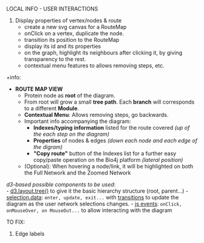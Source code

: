 LOCAL INFO - USER INTERACTIONS



1. Display properties of vertex/nodes & route
	- create a new svg canvas for a RouteMap
	- onClick on a vertex, duplicate the node.
	- transition its position to the RouteMap
	- display its id and its properties
	- on the graph, highlight its neighbours after clicking it, by giving transparency to the rest.
	- contextual menu features to allows removing steps, etc.

+info:

- **ROUTE MAP VIEW** 
  - Protein node as **root** of the diagram.
  - From root will grow a small **tree path**. Each **branch** will corresponds to a different **Module**. 
  - **Contextual Menu**: Allows removing steps, go backwards.
  - Important info accompanying the diagram:
     -  **Indexes/typing information** listed for the route covered *(up of the each step on the diagram)*
     -  **Properties** of nodes & edges *(down each node and each edge of the digram)*
     -  **"Copy route"** button of the Indexes list for a further easy copy/paste operation on the Bio4j platform *(lateral position)*
  - (Optional): When hovering a node/link, it will be highlighted on both the Full Network and the Zoomed Network

 *d3-based possible components to be used:*    
    - [d3.layout.tree()](https://github.com/mbostock/d3/wiki/Tree-Layout) to give it the basic hierarchy structure (root, parent...)
    - [selection.data](https://github.com/mbostock/d3/wiki/Selections#data): `enter, update, exit...` with [transitions](https://github.com/mbostock/d3/wiki/Transitions) to update the diagram as the user network selections changes. 
    - [js events](http://www.w3schools.com/js/js_htmldom_events.asp): `onClick, onMouseOver, on MouseOut...` to allow interacting with the diagram



TO FIX:
1. Edge labels 